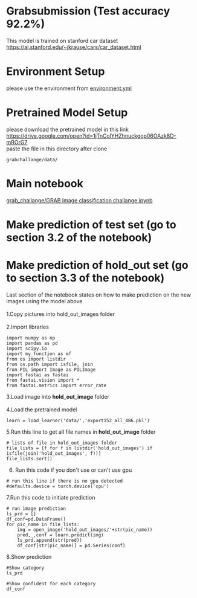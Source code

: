 # Grabsubmission (Test accuracy 92.2%)
This model is trained on stanford car dataset<br>
https://ai.stanford.edu/~jkrause/cars/car_dataset.html<br>
# Environment Setup<br>
please use the environment from
<a href="https://github.com/polohot/grabsubmission/blob/master/environment.yml">environment.yml</a>
# Pretrained Model Setup<br>
please download the pretrained model in this link <br>
https://drive.google.com/open?id=1jTnColYHZhnuckgop06OAzk8D-mROrG7 <br>
paste the file in this directory after clone <br> 
```
grabchallange/data/
```
# Main notebook<br>
<a href="https://github.com/polohot/grabsubmission/blob/master/grab_challange/GRAB%20Image%20classification%20challange.ipynb">grab_challange/GRAB Image classification challange.ipynb</a><br>
# Make prediction of test set (go to section 3.2 of the notebook)
# Make prediction of hold_out set (go to section 3.3 of the notebook)
Last section of the notebook states on how to make prediction on the new images using the model above<br><br>
1.Copy pictures into hold_out_images folder<br>
<br>
2.Import libraries
```
import numpy as np
import pandas as pd
import scipy.io
import my_function as mf
from os import listdir
from os.path import isfile, join
from PIL import Image as PILImage
import fastai as fastai
from fastai.vision import *
from fastai.metrics import error_rate
```
3.Load image into **hold_out_image** folder<br>
<br>
4.Load the pretrained model
```
learn = load_learner('data/','export152_all_486.pkl')
```
5.Run this line to get all file names in **hold_out_image** folder<br>
```
# lists of file in hold_out_images folder
file_lists = [f for f in listdir('hold_out_images') if isfile(join('hold_out_images', f))]
file_lists.sort()
```
6. Run this code if you don't use or can't use gpu
```
# run this line if there is no gpu detected
#defaults.device = torch.device('cpu')
```
7.Run this code to initiate prediction
```
# run image prediction
ls_prd = []
df_conf=pd.DataFrame()
for pic_name in file_lists:
    img = open_image('hold_out_images/'+str(pic_name))
    pred,_,conf = learn.predict(img)
    ls_prd.append(str(pred))
    df_conf[str(pic_name)] = pd.Series(conf) 
```
8.Show prediction<br>
```
#Show category
ls_prd
```
```
#Show confident for each category
df_conf
```
